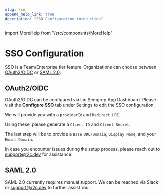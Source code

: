 ```yaml
---
slug: sso
append_help_link: true
description: "SSO Configuration instruction"
---
```


import MoreHelp from "/src/components/MoreHelp"

# SSO Configuration

SSO is a Team/Enterprise tier feature. Organizations can choose between [OAuth2/OIDC](#oauth2oidc) or [SAML 2.0](#saml-20).

## OAuth2/OIDC

OAuth2/OIDC can be configured via the Semgrep App Dashboard. Please visit the <b>Configure SSO</b> tab under Settings to edit the SSO configuration.

We will provide you with a `providerId` and `Redirect URI`.

Using these, please generate a `Client ID` and `Client Secret`.

The last step will be to provide a `Base URL/Domain`, `Display Name`, and your `Email Domain`.

In case you encounter issues during the setup process, please reach out to [support@r2c.dev](mailto:support@r2c.dev) for assistance.

## SAML 2.0

SAML 2.0 currently requires manual support. We can be reached via Slack or [support@r2c.dev](mailto:support@r2c.dev) to further assist you.

<MoreHelp />